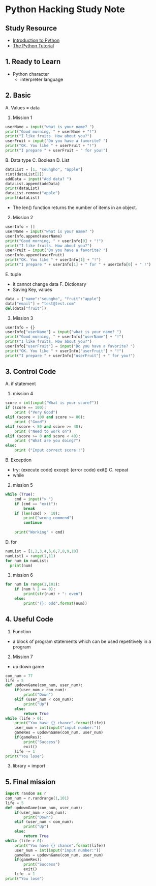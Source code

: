 # Python Hacking Study Note

## Study Resource

* [Introduction to Python](https://drive.google.com/file/d/1zVO65QK8t0CUzD7vjcMbLwOTtRi1AFYO/view)
* [The Python Tutorial](https://docs.python.org/3/tutorial/index.html)

## 1. Ready to Learn
* Python character
  - interpreter language
    
## 2. Basic
A. Values = data
1) Mission 1
```python
userName = input("what is your name? ")
print("Good morning, " + userName + "!")
print("I like fruits. How about you?")
userFruit = input("Do you have a favorite? ")
print("OK. You like " + userFruit + "!")
print("I prepare " + userFruit + " for you!")
```

B. Data type
C. Boolean
D. List
```python
dataList = [1, "seungho", "apple"]
rint(dataList[2])
addData = input("Add data? ")
dataList.append(addData)
print(dataList)
dataList.remove("apple")
print(dataList)
```
* The len() function returns the number of items in an object.

2) Mission 2
```python
userInfo = []
userName = input("what is your name? ")
userInfo.append(userName)
print("Good morning, " + userInfo[0] + "!")
print("I like fruits. How about you?")
userFruit = input("Do you have a favorite? ")
userInfo.append(userFruit)
print("OK. You like " + userInfo[1] + "!")
print("I prepare " + userInfo[1] + " for " + userInfo[0] + " !")
```

E. tuple
- it cannot change data
F. Dictionary
- Saving Key, values
```python
data = {"name":"seungho", "fruit":"apple"}
data["email"] = "test@test.com"
del(data["fruit"])
```

3) Mission 3
```python
userInfo = {}
userInfo["userName"] = input("what is your name? ")
print("Good morning, " + userInfo["userName"] + "!")
print("I like fruits. How about you?")
userInfo["userFruit"] = input("Do you have a favorite? ")
print("OK. You like " + userInfo["userFruit"] + "!")
print("I prepare " + userInfo["userFruit"] + " for you!")
```

##  3. Control Code
A. if statement
1) mission 4
```python
score = int(input("What is your score?"))
if (score == 100):
    print ("Very Good")
elif (score < 100 and score >= 80):
    print ("Good")
elif (score < 80 and score >= 40):
    print ("Need to work on")
elif (score >= 0 and score < 40):
    print ("What are you doing?")
else:
    print ("Input correct score!!")
```
B. Exception
- try: (execute code) except: (error code) exit()
C. repeat
- while

2) mission 5
```python
while (True):
    cmd = input("> ")
    if (cmd == "exit"):
        break
    if (len(cmd) >  10):
        print("wrong commend")
        continue
    
    print("Working" + cmd)
```
D. for
```python
numList = [1,2,3,4,5,6,7,8,9,10]
numList1 = range(1,11)
for num in numList:
  print(num)
```

3) mission 6
```python
for num in range(1,101):
    if (num % 2 == 0):
        print(str(num) + ": even")
    else:
        print("{}: odd".format(num))
```

## 4. Useful Code
1) Function
- a block of program statements which can be used repetitively in a program
2) Mission 7
- up down game
```python
com_num = 77
life = 5
def updownGame(com_num, user_num):
    if(user_num > com_num):
        print("Down")
    elif (user_num < com_num):
        print("Up")
    else:
        return True
while (life > 0):
    print("You have {} chance".format(life))
    user_num = int(input("input number:"))
    gameRes = updownGame(com_num, user_num)
    if(gameRes):
        print("Success")
        exit()
    life -= 1
print("You lose")
```
3) library = import

## 5. Final mission
```python
import random as r
com_num = r.randrange(1,101)
life = 5
def updownGame(com_num, user_num):
    if(user_num > com_num):
        print("Down")
    elif (user_num < com_num):
        print("Up")
    else:
        return True
while (life > 0):
    print("You have {} chance".format(life))
    user_num = int(input("input number:"))
    gameRes = updownGame(com_num, user_num)
    if(gameRes):
        print("Success")
        exit()
    life -= 1
print("You lose")
```
